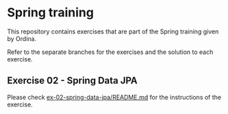 # Spring training
This repository contains exercises that are part of the Spring training given by Ordina.

Refer to the separate branches for the exercises and the solution to each exercise.

## Exercise 02 - Spring Data JPA
Please check [ex-02-spring-data-jpa/README.md](ex-02-spring-data-jpa/README.md) for the instructions of the exercise.
